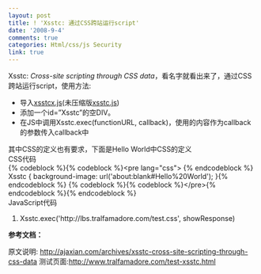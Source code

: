 ```yaml
---
layout: post
title: ! 'Xsstc: 通过CSS跨站运行script'
date: '2008-9-4'
comments: true
categories: Html/css/js Security
link: true
---
```

Xsstc: <em>Cross-site scripting through CSS data</em>，看名字就看出来了，通过CSS跨站运行script，使用方法:
<ul>
	<li>导入<a onclick="javascript:pageTracker._trackPageview('/outgoing/www.tralfamadore.com/xsstcx.js');" href="http://www.tralfamadore.com/xsstcx.js" target="_blank">xsstcx.js</a>(未压缩版<a onclick="javascript:pageTracker._trackPageview('/outgoing/www.tralfamadore.com/xsstc.js');" href="http://www.tralfamadore.com/xsstc.js" target="_blank">xsstc.js</a>)</li>
	<li>添加一个id=”Xsstc”的空DIV。</li>
	<li>在JS中调用Xsstc.exec(functionURL, callback)，使用的内容作为callback的参数传入callback中</li>
</ul>
其中CSS的定义也有要求，下面是Hello World中CSS的定义
<div class="codeText">
<div class="codeHead">CSS代码</div>
<div class="codeHead">
{% codeblock %}{% codeblock %}&lt;pre lang="css"&gt; {% endcodeblock %}
Xsstc {
 background-image: url('about:blank#Hello%20World');
}{% endcodeblock %}
{% codeblock %}{% codeblock %}&lt;/pre&gt;{% endcodeblock %}{% endcodeblock %}
</div>
</div>
<div class="codeText">
<div class="codeHead">JavaScript代码</div>
<ol class="dp-c" start="1">
	<li class="alt"><span><span>Xsstc.exec(</span><span class="string">'http://lbs.tralfamadore.com/test.css'</span><span>, showResponse)  </span></span></li>
</ol>
</div>
<strong>参考文档：</strong>

原文说明: http://ajaxian.com/archives/xsstc-cross-site-scripting-through-css-data
测试页面:http://www.tralfamadore.com/test-xsstc.html
